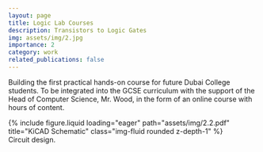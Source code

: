 ```yaml
---
layout: page
title: Logic Lab Courses
description: Transistors to Logic Gates
img: assets/img/2.jpg
importance: 2
category: work
related_publications: false
---
```


Building the first practical hands-on course for future Dubai College students. To be integrated into the GCSE curriculum with the support of the Head of Computer Science, Mr. Wood, in the form of an online course with hours of content.


<div class="row">
    <div class="col-sm mt-3 mt-md-0">
        {% include figure.liquid loading="eager" path="assets/img/2.2.pdf" title="KiCAD Schematic" class="img-fluid rounded z-depth-1" %}
    </div>
</div>
<div class="caption">
    Circuit design.
</div>